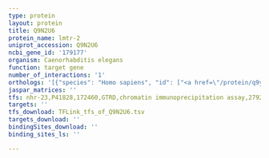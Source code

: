 ```yaml
---
type: protein
layout: protein
title: Q9N2U6
protein_name: lmtr-2
uniprot_accession: Q9N2U6
ncbi_gene_id: '179177'
organism: Caenorhabditis elegans
function: target gene
number_of_interactions: '1'
orthologs: '[{"species": "Homo sapiens", "id": ["<a href=\"/protein/q9y2q5\">Q9Y2Q5</a>"]}, {"species": "Mus musculus", "id": ["<a href=\"/protein/q9jhs3\">Q9JHS3</a>"]}, {"species": "Rattus norvegicus", "id": ["<a href=\"/protein/d4a465\">D4A465</a>"]}, {"species": "Drosophila melanogaster", "id": ["<a href=\"/protein/q9v8i2\">Q9V8I2</a>"]}, {"species": "Danio rerio", "id": ["<a href=\"/protein/f1r3h0\">F1R3H0</a>"]}]'
jaspar_matrices: ''
tfs: nhr-23,P41828,172460,GTRD,chromatin immunoprecipitation assay,27924024%5Buid%5D,No
targets: ''
tfs_download: TFLink_tfs_of_Q9N2U6.tsv
targets_download: ''
bindingSites_download: ''
binding_sites_ls: ''

---
```

